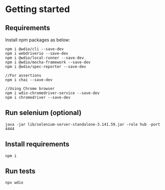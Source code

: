 # Getting started

## Requirements

Install npm packages as below:

```
npm i @wdio/cli --save-dev
npm i webdriverio --save-dev
npm i @wdio/local-runner --save-dev
npm i @wdio/mocha-framework --save-dev
npm i @wdio/spec-reporter --save-dev

//For assertions
npm i chai --save-dev

//Using Chrome browser
npm i wdio-chromedriver-service --save-dev
npm i chromedriver --save-dev

```

## Run selenium (optional)

```
java -jar lib/selenium-server-standalone-3.141.59.jar -role hub -port 4444
```

## Install requirements

```
npm i
```

## Run tests

```
npx wdio
```

